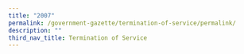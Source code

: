 ```yaml
---
title: "2007"
permalink: /government-gazette/termination-of-service/permalink/
description: ""
third_nav_title: Termination of Service
---
```

